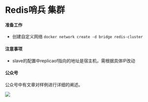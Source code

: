 # Redis哨兵 集群

#### 准备工作

- 创建自定义网络 ```docker network create -d bridge redis-cluster```

#### 注意事项

- slave的配置中replicaof指向的地址是宿主机，需根据具体IP改动

#### 公众号

公众号中有文章对样例进行详细的阐述。

![](../jygzhqr.jpg)